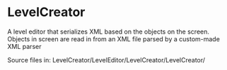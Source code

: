 LevelCreator
============

A level editor that serializes XML based on the objects on the screen.
Objects in screen are read in from an XML file parsed by a custom-made XML parser

Source files in: LevelCreator/LevelEditor/LevelCreator/LevelCreator/
